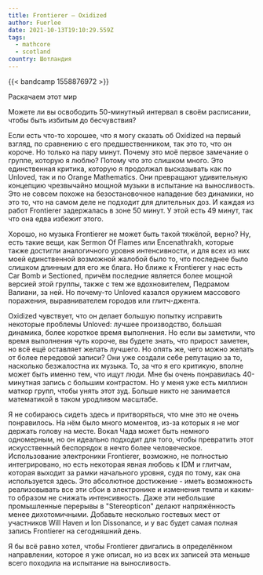 ```yaml
---
title: Frontierer — Oxidized
author: Fuerlee
date: 2021-10-13T19:10:29.559Z
tags:
  - mathcore
  - scotland
country: Шотландия
---
```

{{< bandcamp 1558876972 >}}

Раскачаем этот мир

Можете ли вы освободить 50-минутный интервал в своём расписании, чтобы быть избитым до бесчувствия?

Если есть что-то хорошее, что я могу сказать об Oxidized на первый взгляд, по сравнению с его предшественником, так это то, что он короче. Но только на пару минут. Почему это моё первое замечание о группе, которую я люблю? Потому что это слишком много. Это единственная критика, которую я продолжал высказывать как по Unloved, так и по Orange Mathematics. Они превращают удивительную концепцию чрезвычайно мощной музыки в испытание на выносливость. Это не совсем похоже на безостановочное нападение без динамики, но это то, что на самом деле не подходит для длительных доз. И каждая из работ Frontierer задержалась в зоне 50 минут. У этой есть 49 минут, так что она едва избежит этого.

Хорошо, но музыка Frontierer не может быть такой тяжёлой, верно? Ну, есть такие вещи, как Sermon Of Flames или Encenathrakh, которые также достигли аналогичного уровня интенсивности, и для всех из них моей единственной возможной жалобой было то, что последнее было слишком длинным для его же блага. Но ближе к Frontierer у нас есть Car Bomb и Sectioned, причём последние является более мощной версией этой группы, также с тем же вдохновителем, Педрамом Валиани, за ней. Но почему-то Unloved казался оружием массового поражения, выравнивателем городов или глитч-джента.

Oxidized чувствует, что он делает большую попытку исправить некоторые проблемы Unloved: лучшее производство, большая динамика, более короткое время выполнения. Но если вы заметили, что время выполнения чуть короче, вы будете знать, что прирост заметен, но всё ещё оставляет желать лучшего. Но опять же, чего можно желать от более передовой записи? Они уже создали себе репутацию за то, насколько безжалостна их музыка. То, за что я его критикую, вполне может быть именно тем, что ищут люди. Мне бы очень понравилась 40-минутная запись с большим контрастом. Но у меня уже есть миллион маткор групп, чтобы унять этот зуд. Больше никто не занимается математикой в таком уродливом масштабе.

Я не собираюсь сидеть здесь и притворяться, что мне это не очень понравилось. На нём было много моментов, из-за которых я не мог держать голову на месте. Вокал Чада может быть немного одномерным, но он идеально подходит для того, чтобы превратить этот искусственный беспорядок в нечто более человеческое. Использование электроники Frontierer, возможно, не полностью интегрировано, но есть некоторая явная любовь к IDM и глитчам, которая выходит за рамки начального уровня, судя по тому, как она используется здесь. Это абсолютное достижение - иметь возможность реализовывать все эти сбои в электронике и изменения темпа и каким-то образом не снижать интенсивность. Даже эти небольшие промышленные перерывы в "Stereopticon" делают напряжённость менее дихотомичными. Добавьте несколько гостевых мест от участников Will Haven и Ion Dissonance, и у вас будет самая полная запись Frontierer на сегодняшний день.

Я бы всё равно хотел, чтобы Frontierer двигались в определённом направлении, которое я уже описал, но из всех их записей эта меньше всего походила на испытание на выносливость.